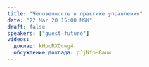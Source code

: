 ```yaml
---
title: "Человечность в практике управления"
date: "22 Mar 20 15:00 MSK"
draft: false
speakers: ["guest-future"]
videos:
  доклад: kHpcRXOcwg4
  обсуждение доклада: pJjNfpH8auw
---
```


